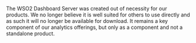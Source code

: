 The WSO2 Dashboard Server was created out of necessity for our products. We no longer believe it is well suited for others to use directly and as such it will no longer be available for download. It remains a key component of our analytics offerings, but only as a component and not a standalone product.
